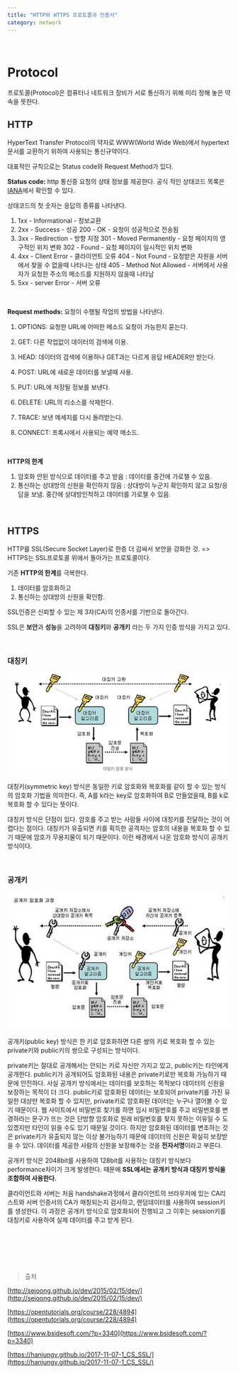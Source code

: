```yaml
---
title: "HTTP와 HTTPS 프로토콜과 인증서"
category: network
---
```


​    

# Protocol

프로토콜(Protocol)은 컴퓨터나 네트워크 장비가 서로 통신하기 위해 미리 정해 놓은 약속을 뜻한다.





## HTTP

HyperText Transfer Protocol의 약자로 WWW(World Wide Web)에서 hypertext 문서를 교환하기 위하여 사용되는 통신규약이다. 

대표적인 규칙으로는 Status code와 Request Method가 있다.

 

**Status code:**  http 통신중 요청의 상태 정보를 제공한다. 공식 적인 상태코드 목록은 [IANA](http://www.iana.org/assignments/http-status-codes/http-status-codes.xhtml)에서 확인할 수 있다.

상태코드의 첫 숫자는 응답의 종류를 나타낸다.

1. 1xx - Informational - 정보교환
2. 2xx - Success - 성공
   200 - OK	- 요청이 성공적으로 전송됨
3. 3xx - Redirection - 방향 지정
   301 - Moved Permanently - 요청 페이지의 영구적인 위치 변화
   302 - Found	- 요청 페이지이 일시적인 위치 변화
4. 4xx - Client Error - 클라이언트 오류
   404 - Not Found - 요청받은 자원을 서버에서 찾을 수 없을때 나타나는 상태 
   405 - Method Not Allowed - 서버에서 사용자가 요청한 주소의 메소드를 지원하지 않을때 나타남
5. 5xx - server Error - 서버 오류

​     



**Request methods:** 요청이 수행될 작업의 방법을 나타낸다.

1. OPTIONS: 요청한 URL에 어떠한 메소드 요청이 가능한지 묻는다.

2. GET: 다른 작업없이 데이터의 검색에 이용.

3. HEAD: 데이터의 검색에 이용하나 GET과는 다르게 응답 HEADER만 받는다.

4. POST: URL에 새로운 데이터를 보낼때 사용.

5. PUT: URL에 저장될 정보를 보낸다.

6. DELETE: URL의 리소스를 삭제한다.

7. TRACE: 보낸 메세지를 다시 돌려받는다.

8. CONNECT: 프록시에서 사용되는 예약 메소드.

    

​    

**HTTP의 한계**

1. 암호화 안된 방식으로 데이터를 주고 받음 : 데이터를 중간에 가로챌 수 있음.
2. 통신하는 상대방의 신원을 확인하지 않음 : 상대방이 누군지 확인하지 않고 요청/응답을 보냄. 중간에 상대방인척하고 데이터를 가로챌 수 있음.

​     



## HTTPS 

HTTP를 SSL(Secure Socket Layer)로 한층 더 감싸서 보안을 강화한 것.  => HTTPS는 SSL프로토콜 위에서  돌아가는 프로토콜이다.

기존 **HTTP의 한계**를 극복한다.

1. 데이터를 암호화하고
2. 통신하는 상대방의 신원을 확인함.



SSL인증은 신뢰할 수 있는 제 3자(CA)의 인증서를 기반으로 돌아간다.

SSL은 **보안**과 **성능**을 고려하여 **대칭키**와 **공개키** 라는 두 가지 인증 방식을 가지고 있다.

​    



### **대칭키**

![symmetricKey](/images/network/symmetricKey.png)

대칭키(symmetric key) 방식은 동일한 키로 암호화와 복호화를 같이 할 수 있는 방식의 암호화 기법을 의미한다. 즉, A를 k라는 key로 암호화하여 B로 만들었을때, B를 k로 복호화 할 수 있다는 뜻이다.

대칭키 방식은 단점이 있다. 암호를 주고 받는 사람들 사이에 대칭키를 전달하는 것이 어렵다는 점이다. 대칭키가 유출되면 키를 획득한 공격자는 암호의 내용을 복호화 할 수 있기 때문에 암호가 무용지물이 되기 때문이다. 이런 배경에서 나온 암호화 방식이 공개키방식이다.

​    



### **공개키**

![publicKey](/images/network/publicKey.png)

공개키(public key) 방식은 한 키로 암호화하면 다른 쌍의 키로 복호화 할 수 있는 private키와 public키의 쌍으로 구성되는 방식이다.

private키는 절대로 공개해서는 안되는 키로 자신만 가지고 있고, public키는 타인에게 공개한다. public키가 공개되어도 암호화된 내용은 private키로만 복호화 가능하기 때문에 안전하다. 사실 공개키 방식에서는 데이터를 보호하는 목적보다 데이터의 신원을 보장하는 목적이 더 크다. public키로 암호화된 데이터는 보호되어 private키를 가진 유일한 대상만 복호화 할 수 있지만, private키로 암호화된 데이터는 누구나 열어볼 수 있기 때문이다. 웹 사이트에서 비밀번호 찾기를 하면 임시 비밀번호를 주고 비밀번호를 변경하라는 문구가 뜨는 것은 단방향 암호화로 원래 비밀번호를 찾지 못하는 이유일 수 도 있겠지만 타인이 읽을 수도 있기 때문일 것이다. 하지만 암호화된 데이터를 변조하는 것은 private키가 유출되지 않는 이상 불가능하기 때문에 데이터의 신원은 확실히 보장받을 수 있다. 데이터를 제공한 사람의 신원을 보장해주는 것을 **전자서명**이라고 부른다.

 



공개키 방식은 2048bit를 사용하여 128bit를 사용하는 대칭키 방식보다 performance차이가 크게 발생한다. 때문에 **SSL에서는 공개키 방식과 대칭키 방식을 조합하여 사용한다.**

클라이언트와 서버는 처음 handshake과정에서 클라이언트의 브라우저에 있는 CA리스트와 서버 인증서의 CA가 매칭되는지 검사하고, 랜덤데이터를 사용하여 session키를 생성한다. 이 과정은 공개키 방식으로 암호화되어 진행되고 그 이후는 session키를 대칭키로 사용하여 실제 데이터를 주고 받게 된다.

​    

​    

​    

> 출처

[http://sejoong.github.io/dev/2015/02/15/dev/](http://sejoong.github.io/dev/2015/02/15/dev/)

[https://opentutorials.org/course/228/4894](https://opentutorials.org/course/228/4894)

[https://www.bsidesoft.com/?p=3340](https://www.bsidesoft.com/?p=3340)

[https://hanjungv.github.io/2017-11-07-1_CS_SSL/](https://hanjungv.github.io/2017-11-07-1_CS_SSL/)